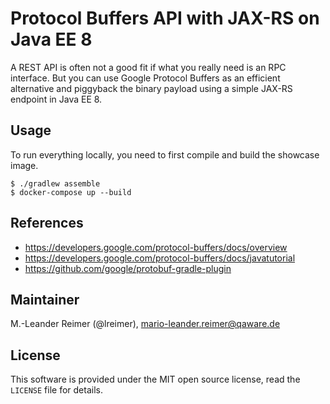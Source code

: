 # Protocol Buffers API with JAX-RS on Java EE 8

A REST API is often not a good fit if what you really need is an RPC interface.
But you can use Google Protocol Buffers as an efficient alternative and piggyback
the binary payload using a simple JAX-RS endpoint in Java EE 8.

## Usage

To run everything locally, you need to first compile and build the showcase image.
```
$ ./gradlew assemble
$ docker-compose up --build
```

## References

- https://developers.google.com/protocol-buffers/docs/overview
- https://developers.google.com/protocol-buffers/docs/javatutorial
- https://github.com/google/protobuf-gradle-plugin

## Maintainer

M.-Leander Reimer (@lreimer), <mario-leander.reimer@qaware.de>

## License

This software is provided under the MIT open source license, read the `LICENSE`
file for details.
